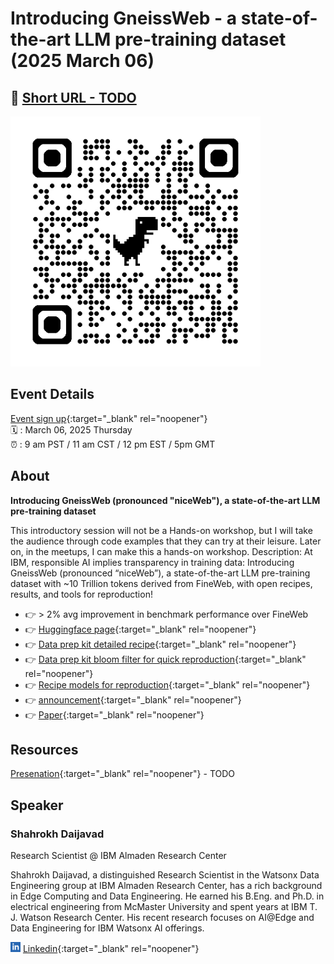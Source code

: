 # Introducing GneissWeb - a state-of-the-art LLM pre-training dataset (2025 March 06)

## 🔗 [Short URL - TODO](#)

<img src="../assets/qrcode_the-ai-alliance.github.io.png" width="400px">

## Event Details

[Event sign up](https://www.meetup.com/ibm-developer-sf-bay-area-meetup/){:target="_blank" rel="noopener"}<br>
🗓️ : March 06, 2025 Thursday<br>
⏰ : 9 am PST  / 11 am CST / 12 pm EST / 5pm GMT

## About

**Introducing GneissWeb (pronounced "niceWeb"), a state-of-the-art LLM pre-training dataset**

This introductory session will not be a Hands-on workshop, but I will take the audience through code examples that they can try at their leisure. Later on, in the meetups, I can make this a hands-on workshop.
Description: At IBM, responsible AI implies transparency in training data:
Introducing GneissWeb (pronounced “niceWeb”), a state-of-the-art LLM pre-training dataset with ~10 Trillion tokens derived from FineWeb, with open recipes, results, and tools for reproduction!

- :point_right: > 2% avg improvement in benchmark performance over FineWeb
- :point_right: [Huggingface page](https://huggingface.co/datasets/ibm-granite/GneissWeb){:target="_blank" rel="noopener"}
- :point_right: [Data prep kit detailed recipe](https://github.com/IBM/data-prep-kit/blob/dev/examples/notebooks/GneissWeb/GneissWeb.ipynb){:target="_blank" rel="noopener"}
- :point_right: [Data prep kit bloom filter for quick reproduction](https://github.com/ian-cho/data-prep-kit/blob/dev/transforms/universal/bloom/bloom_python.ipynb){:target="_blank" rel="noopener"}
- :point_right: [Recipe models for reproduction](https://huggingface.co/collections/ibm-granite/granite-data-67acf1780ddf9261f2c12b47){:target="_blank" rel="noopener"}
- :point_right: [announcement](https://research.ibm.com/blog/gneissweb-for-granite-training){:target="_blank" rel="noopener"}
- :point_right: [Paper](https://arxiv.org/abs/2502.14907){:target="_blank" rel="noopener"}

## Resources

[Presenation](#){:target="_blank" rel="noopener"} - TODO


## Speaker

### Shahrokh Daijavad

Research Scientist @ IBM Almaden Research Center

Shahrokh Daijavad, a distinguished Research Scientist in the Watsonx Data Engineering group at IBM Almaden Research Center, has a rich background in Edge Computing and Data Engineering. He earned his B.Eng. and Ph.D. in electrical engineering from McMaster University and spent years at IBM T. J. Watson Research Center. His recent research focuses on AI@Edge and Data Engineering for IBM Watsonx AI offerings.

<img src="../assets/linkedin.svg" width="16 px"> [Linkedin](https://www.linkedin.com/in/shahrokh-daijavad-98b08b3/){:target="_blank" rel="noopener"}